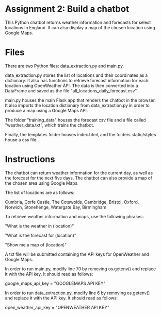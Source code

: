 # Assignment 2: Build a chatbot

This Python chatbot returns weather information and forecasts for select locations in England. It can also display a map of the chosen location using Google Maps.

# Files

There are two Python files: data_extraction.py and main.py.

data_extraction.py stores the list of locations and their coordinates as a dictionary. It also has functions to retrieve forecast information for each location using OpenWeather API. The data is then converted into a DataFrame and saved as the file "all_locations_daily_forecast.csv".

main.py houses the main Flask app that renders the chatbot in the browser. It also imports the location dictionary from data_extraction.py in order to produce a map using a Google Maps API.

The folder "training_data" houses the forecast csv file and a file called "weather_data.txt", which trains the chatbot.

Finally, the templates folder houses index.html, and the folders static/styles house a css file.

# Instructions

The chatbot can return weather information for the current day, as well as the forecast for the next five days. The chatbot can also provide a map of the chosen area using Google Maps.

The list of locations are as follows:

Cumbria, Corfe Castle, The Cotswolds, Cambridge, Bristol, Oxford, Norwich, Stonehenge, Watergate Bay, Birmingham

To retrieve weather information and maps, use the following phrases:

"What is the weather in (location)"

"What is the forecast for (location)"

"Show me a map of (location)"

A txt file will be submitted containing the API keys for OpenWeather and Google Maps.

In order to run main.py, modify line 70 by removing os.getenv() and replace it with the API key. It should read as follows:

google_maps_api_key = "GOOGLEMAPS API KEY"

In order to run data_extraction.py, modify line 6 by removing os.getenv() and replace it with the API key. It should read as follows:

open_weather_api_key = "OPENWEATHER API KEY"